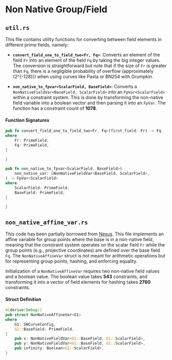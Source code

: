 
# Non Native Group/Field

## `util.rs`

This file contains utility functions for converting between field elements in different prime fields, namely:

- **`convert_field_one_to_field_two<Fr, Fq>`**: Converts an element of the field `Fr` into an element of the field `Fq` by taking the big integer values. The conversion is straightforward but note that if the size of `Fr` is greater than `Fq`, there is a negligible probability of overflow (approximately \(2^{-128}\)) when using curves like Pasta or BN254 with Grumpkin.

- **`non_native_to_fpvar<ScalarField, BaseField>`**: Converts a `NonNativeFieldVar<BaseField, ScalarField>` into an `FpVar<ScalarField>` within a constraint system. This is done by transforming the non-native field variable into a boolean vector and then parsing it into an `FpVar`. The function has a constraint count of **1078**.

#### Function Signatures

```rust
pub fn convert_field_one_to_field_two<Fr, Fq>(first_field: Fr) -> Fq
where
    Fr: PrimeField,
    Fq: PrimeField,
{
    
}

pub fn non_native_to_fpvar<ScalarField, BaseField>(
    non_native_var: &NonNativeFieldVar<BaseField, ScalarField>,
) -> FpVar<ScalarField>
where
    ScalarField: PrimeField,
    BaseField: PrimeField,
{
    
}
```

## `non_native_affine_var.rs`

This code has been partially borrowed from [Nexus](https://github.com/nexus-xyz/nexus-zkvm). This file implements an affine variable for group points where the base is in a non-native field, meaning that the constraint system operates on the scalar field `Fr` while the group points (e.g., projective coordinates) are defined over the base field `Fq`. The `NonNativeAffineVar` struct is not meant for arithmetic operations but for representing group points, hashing, and enforcing equality.

Initialization of a `NonNativeAffineVar` requires two non-native field values and a boolean value. The boolean value takes **543** constraints, and transforming it into a vector of field elements for hashing takes **2760** constraints.

#### Struct Definition

```rust
#[derive(Debug)]
pub struct NonNativeAffineVar<G1>
where
    G1: SWCurveConfig,
    G1::BaseField: PrimeField,
{
    pub x: NonNativeFieldVar<G1::BaseField, G1::ScalarField>,
    pub y: NonNativeFieldVar<G1::BaseField, G1::ScalarField>,
    pub infinity: Boolean<G1::ScalarField>,
}
```
